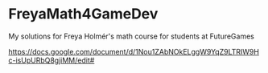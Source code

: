 # FreyaMath4GameDev
My solutions for Freya Holmér's math course for students at FutureGames

https://docs.google.com/document/d/1Nou1ZAbNOkELggW9YqZ9LTRIW9Hc-isUpURbQ8gjiMM/edit#

